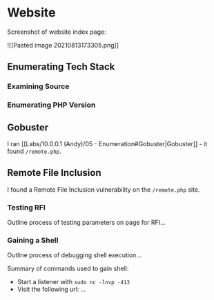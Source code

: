 # Website

Screenshot of website index page:

![[Pasted image 20210813173305.png]]

## Enumerating Tech Stack

### Examining Source

### Enumerating PHP Version

## Gobuster

I ran [[Labs/10.0.0.1 (Andy)/05 - Enumeration#Gobuster|Gobuster]] - it found `/remote.php`.

## Remote File Inclusion

I found a Remote File Inclusion vulnerability on the `/remote.php` site.

### Testing RFI

Outline process of testing parameters on page for RFI...

### Gaining a Shell

Outline process of debugging shell execution...

Summary of commands used to gain shell:
- Start a listener with `sudo nc -lnvp -413`
- Visit the following url: ...